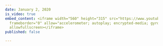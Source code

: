 ```yaml
---
date: January 2, 2020
is_video: true
embed_content: <iframe width="560" height="315" src="https://www.youtube.com/embed/Q69xwIb47HI"
  frameborder="0" allow="accelerometer; autoplay; encrypted-media; gyroscope; picture-in-picture"
  allowfullscreen></iframe>
published: false

---
```

